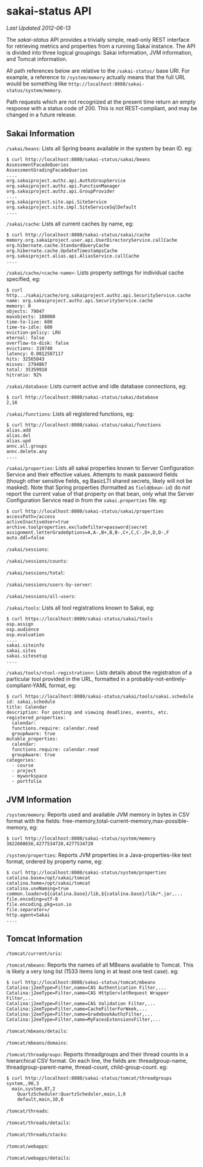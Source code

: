 # sakai-status API #

*Last Updated 2012-06-13*

The *sakai-status* API provides a trivially simple, read-only REST interface
for retrieving metrics and properties from a running Sakai instance. The API
is divided into three logical groupings: Sakai information, JVM information,
and Tomcat information.

All path references below are relative to the `/sakai-status/` base URI. For
example, a reference to `/system/memory` actually means that the full URL would
be something like `http://localhost:8080/sakai-status/system/memory`.

Path requests which are not recognized at the present time return an empty
response with a status code of 200. This is not REST-compliant, and may be
changed in a future release.

## Sakai Information ##

`/sakai/beans`: Lists all Spring beans available in the system by bean ID. eg:

    $ curl http://localhost:8080/sakai-status/sakai/beans
    AssessmentFacadeQueries
    AssessmentGradingFacadeQueries
    ....
    org.sakaiproject.authz.api.AuthzGroupService
    org.sakaiproject.authz.api.FunctionManager
    org.sakaiproject.authz.api.GroupProvider
    ....
    org.sakaiproject.site.api.SiteService
    org.sakaiproject.site.impl.SiteServiceSqlDefault
    ....

`/sakai/cache`: Lists all current caches by name, eg:

    $ curl http://localhost:8080/sakai-status/sakai/cache
    memory.org.sakaiproject.user.api.UserDirectoryService.callCache
    org.hibernate.cache.StandardQueryCache
    org.hibernate.cache.UpdateTimestampsCache
    org.sakaiproject.alias.api.AliasService.callCache
    ....

`/sakai/cache/<cache-name>`: Lists property settings for individual cache
specified, eg:

    $ curl http.../sakai/cache/org.sakaiproject.authz.api.SecurityService.cache
    name: org.sakaiproject.authz.api.SecurityService.cache
    memory: 0
    objects: 79047
    maxobjects: 100000
    time-to-live: 600
    time-to-idle: 600
    eviction-policy: LRU
    eternal: false
    overflow-to-disk: false
    evictions: 310740
    latency: 0.0012587117
    hits: 32565043
    misses: 2794867
    total: 35359910
    hitratio: 92%

`/sakai/database`: Lists current active and idle database connections, eg:

    $ curl http://localhost:8080/sakai-status/sakai/database
    2,18

`/sakai/functions`: Lists all registered functions, eg:

    $ curl http://localhost:8080/sakai-status/sakai/functions
    alias.add
    alias.del
    alias.upd
    annc.all.groups
    annc.delete.any
    ....

`/sakai/properties`: Lists all sakai properties known to Server Configuration
Service and their effective values. Attempts to mask password fields (though
other sensitive fields, eg BasicLTI shared secrets, likely will not be masked).
Note that Spring properties (formatted as `field@bean-id`) do *not* report the
current value of that property on that bean, only what the Server Configuration
Service read in from the `sakai.properties` file. eg:

    $ curl http://localhost:8080/sakai-status/sakai/properties
    accessPath=/access
    activeInactiveUser=true
    archive.toolproperties.excludefilter=password|secret
    assignment.letterGradeOptions=A,A-,B+,B,B-,C+,C,C-,D+,D,D-,F
    auto.ddl=false

`/sakai/sessions`:

`/sakai/sessions/counts`:

`/sakai/sessions/total`:

`/sakai/sessions/users-by-server`:

`/sakai/sessions/all-users`:

`/sakai/tools`: Lists all tool registrations known to Sakai, eg:

    $ curl https://localhost:8080/sakai-status/sakai/tools
    osp.assign
    osp.audience
    osp.evaluation
    ....
    sakai.siteinfo
    sakai.sites
    sakai.sitesetup
    ....

`/sakai/tools/<tool-registration>`: Lists details about the registration of
a particular tool provided in the URL, formatted in a probably-not-entirely-
compliant-YAML format, eg:

    $ curl https://localhost:8080/sakai-status/sakai/tools/sakai.schedule
    id: sakai.schedule
    title: Calendar
    description: For posting and viewing deadlines, events, etc.
    registered_properties:
      calendar: 
      functions.require: calendar.read
      groupAware: true
    mutable_properties:
      calendar: 
      functions.require: calendar.read
      groupAware: true
    categories:
      - course
      - project
      - myworkspace
      - portfolio

## JVM Information ##

`/system/memory`: Reports used and available JVM memory in bytes in CSV format
with the fields: free-memory,total-current-memory,max-possible-memory, eg:

    $ curl http://localhost:8080/sakai-status/system/memory
    3822608656,4277534720,4277534720
    
`/system/properties`: Reports JVM properties in a Java-properties-like text
format, ordered by property name, eg:

    $ curl http://localhost:8080/sakai-status/system/properties
    catalina.base=/opt/sakai/tomcat
    catalina.home=/opt/sakai/tomcat
    catalina.useNaming=true
    common.loader=${catalina.base}/lib,${catalina.base}/lib/*.jar,...
    file.encoding=utf-8
    file.encoding.pkg=sun.io
    file.separator=/
    http.agent=Sakai
    ....

## Tomcat Information ##

`/tomcat/current/uris`:

`/tomcat/mbeans`: Reports the names of all MBeans available to Tomcat. This
is likely a very long list (1533 items long in at least one test case). eg:

    $ curl http://localhost:8080/sakai-status/tomcat/mbeans
    Catalina:j2eeType=Filter,name=CAS Authentication Filter,...
    Catalina:j2eeType=Filter,name=CAS HttpServletRequest Wrapper Filter,... 
    Catalina:j2eeType=Filter,name=CAS Validation Filter,...
    Catalina:j2eeType=Filter,name=CacheFilterForWeek,...
    Catalina:j2eeType=Filter,name=GradebookAuthzFilter,...
    Catalina:j2eeType=Filter,name=MyFacesExtensionsFilter,...

`/tomcat/mbeans/details`:

`/tomcat/mbeans/domains`:

`/tomcat/threadgroups`: Reports threadgroups and their thread counts in a
hierarchical CSV format. On each line, the fields are: threadgroup-name,
threadgroup-parent-name, thread-count, child-group-count. eg:

    $ curl http://localhost:8080/sakai-status/tomcat/threadgroups
    system,,90,3
      main,system,87,2
        QuartzScheduler:QuartzScheduler,main,1,0
        default,main,10,0

`/tomcat/threads`:

`/tomcat/threads/details`:

`/tomcat/threads/stacks`:

`/tomcat/webapps`:

`/tomcat/webapps/details`:

